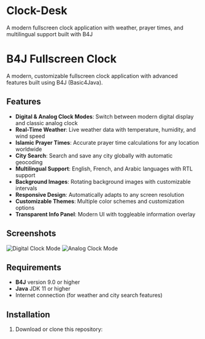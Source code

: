 # Clock-Desk
A modern fullscreen clock application with weather, prayer times, and multilingual support built with B4J

# B4J Fullscreen Clock

A modern, customizable fullscreen clock application with advanced features built using B4J (Basic4Java).

## Features

- **Digital & Analog Clock Modes**: Switch between modern digital display and classic analog clock
- **Real-Time Weather**: Live weather data with temperature, humidity, and wind speed
- **Islamic Prayer Times**: Accurate prayer time calculations for any location worldwide
- **City Search**: Search and save any city globally with automatic geocoding
- **Multilingual Support**: English, French, and Arabic languages with RTL support
- **Background Images**: Rotating background images with customizable intervals
- **Responsive Design**: Automatically adapts to any screen resolution
- **Customizable Themes**: Multiple color schemes and customization options
- **Transparent Info Panel**: Modern UI with toggleable information overlay

## Screenshots

![Digital Clock Mode](screenshots/digital-mode.png)
![Analog Clock Mode](screenshots/analog-mode.png)

## Requirements

- **B4J** version 9.0 or higher
- **Java** JDK 11 or higher
- Internet connection (for weather and city search features)

## Installation

1. Download or clone this repository:
